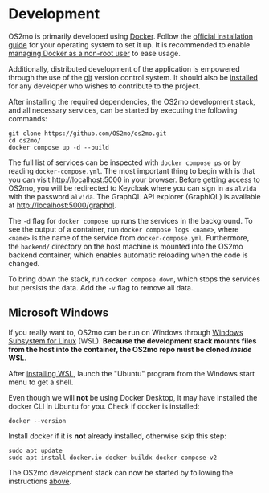# Development

OS2mo is primarily developed using [Docker](https://www.docker.com/). Follow
the [official installation guide](https://docs.docker.com/engine/install/) for
your operating system to set it up. It is recommended to enable [managing
Docker as a non-root
user](https://docs.docker.com/engine/install/linux-postinstall/#manage-docker-as-a-non-root-user)
to ease usage.

Additionally, distributed development of the application is empowered through
the use of the [git](https://git-scm.com/) version control system. It should
also be [installed](https://git-scm.com/downloads) for any developer who wishes
to contribute to the project.

After installing the required dependencies, the OS2mo development stack, and
all necessary services, can be started by executing the following commands:

```shell
git clone https://github.com/OS2mo/os2mo.git
cd os2mo/
docker compose up -d --build
```

The full list of services can be inspected with `docker compose ps` or by
reading `docker-compose.yml`. The most important thing to begin with is that
you can visit <http://localhost:5000> in your browser. Before getting access to
OS2mo, you will be redirected to Keycloak where you can sign in as `alvida`
with the password `alvida`. The GraphQL API explorer (GraphiQL) is available at
<http://localhost:5000/graphql>.

The `-d` flag for `docker compose up` runs the services in the background. To
see the output of a container, run `docker compose logs <name>`, where `<name>`
is the name of the service from `docker-compose.yml`. Furthermore, the
`backend/` directory on the host machine is mounted into the OS2mo backend
container, which enables automatic reloading when the code is changed.

To bring down the stack, run `docker compose down`, which stops the services
but persists the data. Add the `-v` flag to remove all
data.


## Microsoft Windows
If you really want to, OS2mo can be run on Windows through [Windows Subsystem
for Linux](https://learn.microsoft.com/en-us/windows/wsl/) (WSL). **Because the
development stack mounts files from the host into the container, the OS2mo repo
must be cloned _inside_ WSL**.

After [installing WSL](https://learn.microsoft.com/en-us/windows/wsl/install),
launch the "Ubuntu" program from the Windows start menu to get a shell.

Even though we will **not** be using Docker Desktop, it may have installed the
docker CLI in Ubuntu for you. Check if docker is installed:
```shell
docker --version
```

Install docker if it is **not** already installed, otherwise skip this step:
```shell
sudo apt update
sudo apt install docker.io docker-buildx docker-compose-v2
```

The OS2mo development stack can now be started by following the instructions
[above](#Development).
